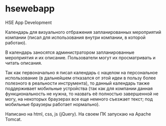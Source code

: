 # hsewebapp
HSE App Development

Календарь для визуального отбражения запланированных мероприятий компании (писал для использования внутри компании, в которой работаю).

В календарь заносятся администратором запланированные мероприятия и их описание. Пользователи могут их просматривать и читать описания.

Так как первоначально я писал календарь с нацелом на персональное использование (в дальнейшем отказался от этой идеи в пользу более полезного в реальности инструмента), то данный календарь также поддерживает мобильные устройства (так как для компании данная функциональность не нужна, то назвать её полностью завершенной не могу, на некоторых браузерах все еще немного съезжает текст; под мобильные браузеры работает нормально).

Написано на html, css, js (jQuery). На своем ПК запускаю на Apache Tomcat.
